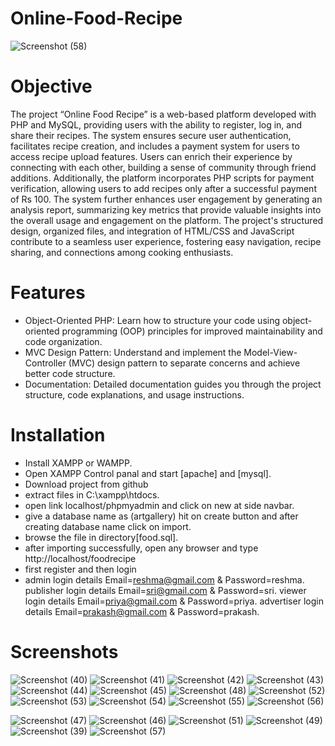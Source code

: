 # Online-Food-Recipe
![Screenshot (58)](https://github.com/Reshma0325/Online-Food-Recipe/assets/151641454/2f123b61-11f3-4ecb-a2fe-a0042203268b)
# Objective
The project “Online Food Recipe” is a web-based platform developed with PHP and MySQL, providing users with the ability to register, log in, and share their recipes. The system ensures secure user authentication, facilitates recipe creation, and includes a payment system for users to access recipe upload features. Users can enrich their experience by connecting with each other, building a sense of community through friend additions. Additionally, the platform incorporates PHP scripts for payment verification, allowing users to add recipes only after a successful payment of Rs 100. The system further enhances user engagement by generating an analysis report, summarizing key metrics that provide valuable insights into the overall usage and engagement on the platform. The project's structured design, organized files, and integration of HTML/CSS and JavaScript contribute to a seamless user experience, fostering easy navigation, recipe sharing, and connections among cooking enthusiasts.
# Features
* Object-Oriented PHP: Learn how to structure your code using object-oriented programming (OOP) principles for improved maintainability and code organization.
* MVC Design Pattern: Understand and implement the Model-View-Controller (MVC) design pattern to separate concerns and achieve better code structure.
* Documentation: Detailed documentation guides you through the project structure, code explanations, and usage instructions.
# Installation
* Install XAMPP or WAMPP.
* Open XAMPP Control panal and start [apache] and [mysql].
* Download project from github
* extract files in C:\xampp\htdocs.
* open link localhost/phpmyadmin and click on new at side navbar.
* give a database name as (artgallery) hit on create button and after creating database name click on import.
* browse the file in directory[food.sql].
* after importing successfully, open any browser and type http://localhost/foodrecipe
* first register and then login
* admin login details Email=reshma@gmail.com &  Password=reshma.
publisher login details Email=sri@gmail.com &  Password=sri.
viewer login details Email=priya@gmail.com &  Password=priya.
advertiser login details Email=prakash@gmail.com &  Password=prakash.
# Screenshots
![Screenshot (40)](https://github.com/Reshma0325/Online-Food-Recipe/assets/151641454/22bc7955-8e6d-422a-b223-ed9259149435)
![Screenshot (41)](https://github.com/Reshma0325/Online-Food-Recipe/assets/151641454/251e1795-e91e-4e13-a57c-be0da9caa510)
![Screenshot (42)](https://github.com/Reshma0325/Online-Food-Recipe/assets/151641454/1851b117-6b72-40f8-9c89-5d7d71139474)
![Screenshot (43)](https://github.com/Reshma0325/Online-Food-Recipe/assets/151641454/a1db76cc-c67f-45a1-b31e-afadacc2174d)
![Screenshot (44)](https://github.com/Reshma0325/Online-Food-Recipe/assets/151641454/629088c4-6ad0-4bcd-a0ee-5d86d40407cc)
![Screenshot (45)](https://github.com/Reshma0325/Online-Food-Recipe/assets/151641454/bdc8da1c-b902-4d29-9609-91ae7c63cbd1)
![Screenshot (48)](https://github.com/Reshma0325/Online-Food-Recipe/assets/151641454/516dbc82-cb02-4e9a-aa22-3690ccda5c5e)
![Screenshot (52)](https://github.com/Reshma0325/Online-Food-Recipe/assets/151641454/5b6e2875-1d9a-4cfe-9d15-ca3274738ff3)
![Screenshot (53)](https://github.com/Reshma0325/Online-Food-Recipe/assets/151641454/95adc1b2-eda7-4cc1-951a-e9ad5982b110)
![Screenshot (54)](https://github.com/Reshma0325/Online-Food-Recipe/assets/151641454/c7ee4629-ee05-472f-a5a6-0c7304415be7)
![Screenshot (55)](https://github.com/Reshma0325/Online-Food-Recipe/assets/151641454/4dac1ba5-8093-40c9-bec4-e1d5bd711fc9)
![Screenshot (56)](https://github.com/Reshma0325/Online-Food-Recipe/assets/151641454/dae7935a-c26f-42f8-9d19-48289a957804)





![Screenshot (47)](https://github.com/Reshma0325/Online-Food-Recipe/assets/151641454/94f5ac56-b38e-44da-a695-94fd446cf9a5)
![Screenshot (46)](https://github.com/Reshma0325/Online-Food-Recipe/assets/151641454/7b850733-aad2-43bc-a11c-3d4080f066c7)
![Screenshot (51)](https://github.com/Reshma0325/Online-Food-Recipe/assets/151641454/9786971a-8e7a-4d70-ba31-1907a7d2b0de)
![Screenshot (49)](https://github.com/Reshma0325/Online-Food-Recipe/assets/151641454/622ab4af-1f2d-4dd4-9830-f3ae021fa354)
![Screenshot (39)](https://github.com/Reshma0325/Online-Food-Recipe/assets/151641454/44c632d2-8970-4620-943d-f7714a133b25)
![Screenshot (57)](https://github.com/Reshma0325/Online-Food-Recipe/assets/151641454/8b7fa8d3-8763-4689-9c52-71da8fcddcd0)


